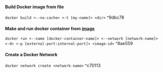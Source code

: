 #### Build Docker image from file
`docker build <--no-cache> <-t [my-name]> <dir>` ^9dbc78

#### Make and run docker container from [image](Create.md#^9dbc78)
`docker run <--name [docker-container-name]> <--network [network-name]> <-d> <-p [external-port:internal-port]> <image-id>` ^8ae559

#### Create a Docker Network
`docker network create <network-name>` ^c70113

